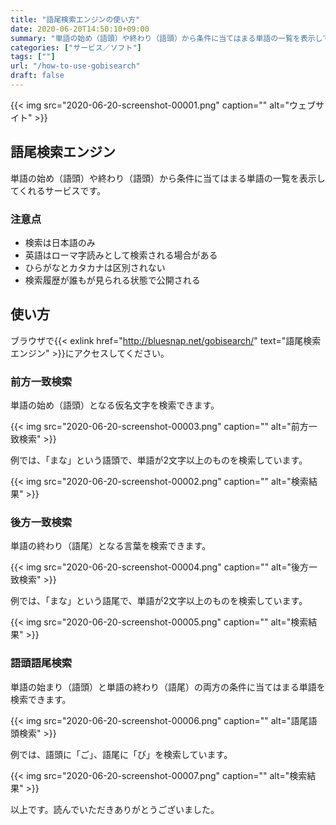 ```yaml
---
title: "語尾検索エンジンの使い方"
date: 2020-06-20T14:50:10+09:00
summary: "単語の始め（語頭）や終わり（語頭）から条件に当てはまる単語の一覧を表示してくれる「語尾検索エンジン」のご紹介です。"
categories: ["サービス／ソフト"]
tags: [""]
url: "/how-to-use-gobisearch"
draft: false
---
```


{{< img src="2020-06-20-screenshot-00001.png" caption="" alt="ウェブサイト" >}}

## 語尾検索エンジン

単語の始め（語頭）や終わり（語頭）から条件に当てはまる単語の一覧を表示してくれるサービスです。

### 注意点

- 検索は日本語のみ
- 英語はローマ字読みとして検索される場合がある
- ひらがなとカタカナは区別されない
- 検索履歴が誰もが見られる状態で公開される

## 使い方

ブラウザで{{< exlink href="http://bluesnap.net/gobisearch/" text="語尾検索エンジン" >}}にアクセスしてください。

### 前方一致検索

単語の始め（語頭）となる仮名文字を検索できます。

{{< img src="2020-06-20-screenshot-00003.png" caption="" alt="前方一致検索" >}}

例では、「まな」という語頭で、単語が2文字以上のものを検索しています。

{{< img src="2020-06-20-screenshot-00002.png" caption="" alt="検索結果" >}}

### 後方一致検索

単語の終わり（語尾）となる言葉を検索できます。

{{< img src="2020-06-20-screenshot-00004.png" caption="" alt="後方一致検索" >}}

例では、「まな」という語尾で、単語が2文字以上のものを検索しています。

{{< img src="2020-06-20-screenshot-00005.png" caption="" alt="検索結果" >}}

### 語頭語尾検索

単語の始まり（語頭）と単語の終わり（語尾）の両方の条件に当てはまる単語を検索できます。

{{< img src="2020-06-20-screenshot-00006.png" caption="" alt="語尾語頭検索" >}}

例では、語頭に「ご」、語尾に「び」を検索しています。

{{< img src="2020-06-20-screenshot-00007.png" caption="" alt="検索結果" >}}

以上です。読んでいただきありがとうございました。
